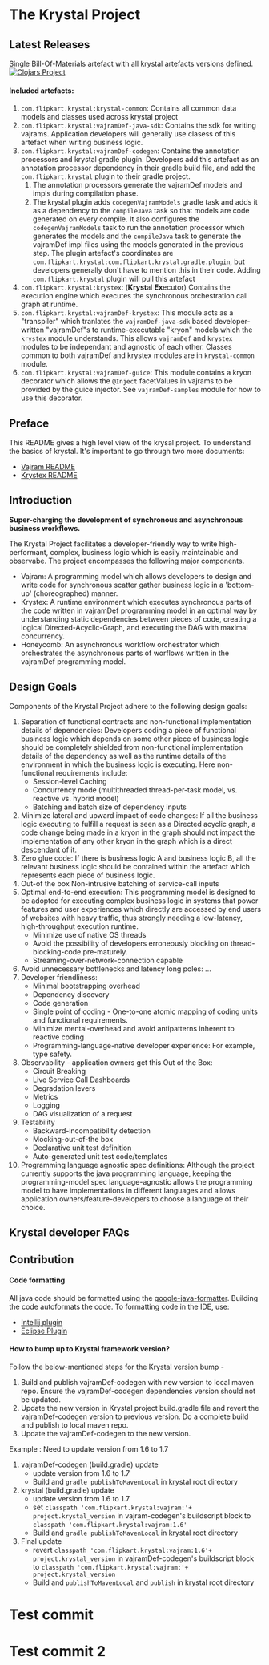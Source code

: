 # The Krystal Project

## Latest Releases

Single Bill-Of-Materials artefact with all krystal artefacts versions defined.  
[![Clojars Project](https://img.shields.io/clojars/v/com.flipkart.krystal/krystal-bom.svg)](https://clojars.org/com.flipkart.krystal/krystal-bom)

#### Included artefacts:

1. `com.flipkart.krystal:krystal-common`: Contains all common data models and classes used across
   krystal project
2. `com.flipkart.krystal:vajramDef-java-sdk`: Contains the sdk for writing vajrams. Application
   developers will generally use clasess of this artefact when writing business logic.
3. `com.flipkart.krystal:vajramDef-codegen`: Contains the annotation processors and krystal gradle
   plugin. Developers add this artefact as an annotation processor dependency in their gradle build
   file, and add the `com.flipkart.krystal` plugin to their gradle project.
    1. The annotation processors generate the vajramDef models and impls during compilation phase.
    2. The krystal plugin adds `codegenVajramModels` gradle task and adds it as a dependency to
       the `compileJava` task so that models are code generated on every compile. It also configures
       the `codegenVajramModels` task to run the annotation processor which generates the models and
       the `compileJava` task to generate the vajramDef impl files using the models generated in the
       previous step. The plugin artefact's coordinates
       are `com.flipkart.krystal:com.flipkart.krystal.gradle.plugin`, but developers generally don't
       have to mention this in their code. Adding `com.flipkart.krystal` plugin will pull this
       artefact
4. `com.flipkart.krystal:krystex`: (**Kryst**al **Ex**ecutor) Contains the execution engine which
   executes the synchronous orchestration call graph at runtime.
5. `com.flipkart.krystal:vajramDef-krystex`: This module acts as a "transpiler" which tranlates
   the `vajramDef-java-sdk` based developer-written "vajramDef"s to runtime-executable "kryon" models
   which the `krystex` module understands. This allows `vajramDef` and `krystex` modules to be
   independant and agnostic of each other. Classes common to both vajramDef and krystex modules are
   in `krystal-common` module.
6. `com.flipkart.krystal:vajramDef-guice`: This module contains a kryon decorator which allows
   the `@Inject` facetValues in vajrams to be provided by the guice injector. See `vajramDef-samples` module
   for how to use this decorator.

## Preface

This README gives a high level view of the krysal project.
To understand the basics of krystal. It's important to go through two more documents:

* [Vajram README](./vajram/vajram-java-sdk/README.md)
* [Krystex README](./krystex/README.md)

## Introduction

**Super-charging the development of synchronous and asynchronous business workflows.**

The Krystal Project facilitates a developer-friendly way to write high-performant, complex, business
logic which is easily maintainable and observabe. The project encompasses the following major
components.

* Vajram: A programming model which allows developers to design and write code for synchronous
  scatter gather business logic in a 'bottom-up' (choreographed) manner.
* Krystex: A runtime environment which executes synchronous parts of the code written in vajramDef
  programming model in an optimal way by understanding static dependencies between pieces of code,
  creating a logical Directed-Acyclic-Graph, and executing the DAG with maximal concurrency.
* Honeycomb: An asynchronous workflow orchestrator which orchestrates the asynchronous parts of
  worflows written in the vajramDef programming model.

## Design Goals

Components of the Krystal Project adhere to the following design goals:

1. Separation of functional contracts and non-functional implementation details of dependencies:
   Developers coding a
   piece of functional business logic which depends on some other piece of business logic should be
   completely shielded
   from non-functional implementation details of the dependency as well as the runtime details of
   the environment in
   which the business logic is executing. Here non-functional requirements include:
    * Session-level Caching
    * Concurrency mode (multithreaded thread-per-task model, vs. reactive vs. hybrid model)
    * Batching and batch size of dependency inputs
2. Minimize lateral and upward impact of code changes: If all the business logic executing to
   fulfill a request is seen
   as a Directed acyclic graph, a code change being made in a kryon in the graph should not impact
   the implementation of
   any other kryon in the graph which is a direct descendant of it.
3. Zero glue code: If there is business logic A and business logic B, all the relevant business
   logic should be
   contained within the artefact which represents each piece of business logic.
4. Out-of the box Non-intrusive batching of service-call inputs
5. Optimal end-to-end execution: This programming model is designed to be adopted for executing
   complex business logic
   in systems that power features and user experiences which directly are accessed by end users of
   websites with heavy traffic, thus
   strongly needing a low-latency, high-throughput execution runtime.
    * Minimize use of native OS threads
    * Avoid the possibility of developers erroneously blocking on thread-blocking-code pre-maturely.
    * Streaming-over-network-connection capable
6. Avoid unnecessary bottlenecks and latency long poles: ...
7. Developer friendliness:
    * Minimal bootstrapping overhead
    * Dependency discovery
    * Code generation
    * Single point of coding - One-to-one atomic mapping of coding units and functional
      requirements.
    * Minimize mental-overhead and avoid antipatterns inherent to reactive coding
    * Programming-language-native developer experience: For example, type safety.
8. Observability - application owners get this Out of the Box:
    * Circuit Breaking
    * Live Service Call Dashboards
    * Degradation levers
    * Metrics
    * Logging
    * DAG visualization of a request
9. Testability
    * Backward-incompatibility detection
    * Mocking-out-of-the box
    * Declarative unit test definition
    * Auto-generated unit test code/templates
10. Programming language agnostic spec definitions: Although the project currently supports the java
    programming language, keeping
    the programming-model spec language-agnostic allows the programming model to have
    implementations in different
    languages and allows application owners/feature-developers to choose a language of their choice.

## Krystal developer FAQs

## Contribution

#### Code formatting

All java code should be formatted using
the [google-java-formatter](https://plugins.jetbrains.com/plugin/8527-google-java-format). Building the code autoformats the code.
To formatting code in the IDE, use:
* [Intellij plugin](https://github.com/google/google-java-format#intellij-android-studio-and-other-jetbrains-ides)
* [Eclipse Plugin](https://github.com/google/google-java-format#eclipse)

#### How to bump up to Krystal framework version?

Follow the below-mentioned steps for the Krystal version bump -

1. Build and publish vajramDef-codegen with new version to local maven repo. Ensure the vajramDef-codegen
   dependencies version should not be updated.
2. Update the new version in Krystal project build.gradle file and revert the vajramDef-codegen version
   to previous version. Do a complete build and publish to local maven repo.
3. Update the vajramDef-codegen to the new version.

Example : Need to update version from 1.6 to 1.7

1. vajramDef-codegen (build.gradle) update
    - update version from 1.6 to 1.7
    - Build and `gradle publishToMavenLocal` in krystal root directory
2. krystal (build.gradle) update
    - update version from 1.6 to 1.7
    - set `classpath 'com.flipkart.krystal:vajram:'+ project.krystal_version` in vajram-codegen's
      buildscript block to `classpath 'com.flipkart.krystal:vajram:1.6'`
    - Build and `gradle publishToMavenLocal` in krystal root directory
3. Final update
    - revert `classpath 'com.flipkart.krystal:vajram:1.6'+ project.krystal_version` in
      vajramDef-codegen's buildscript block
      to `classpath 'com.flipkart.krystal:vajram:'+ project.krystal_version`
    - Build and `publishToMavenLocal` and `publish` in krystal root directory

# Test commit
# Test commit 2